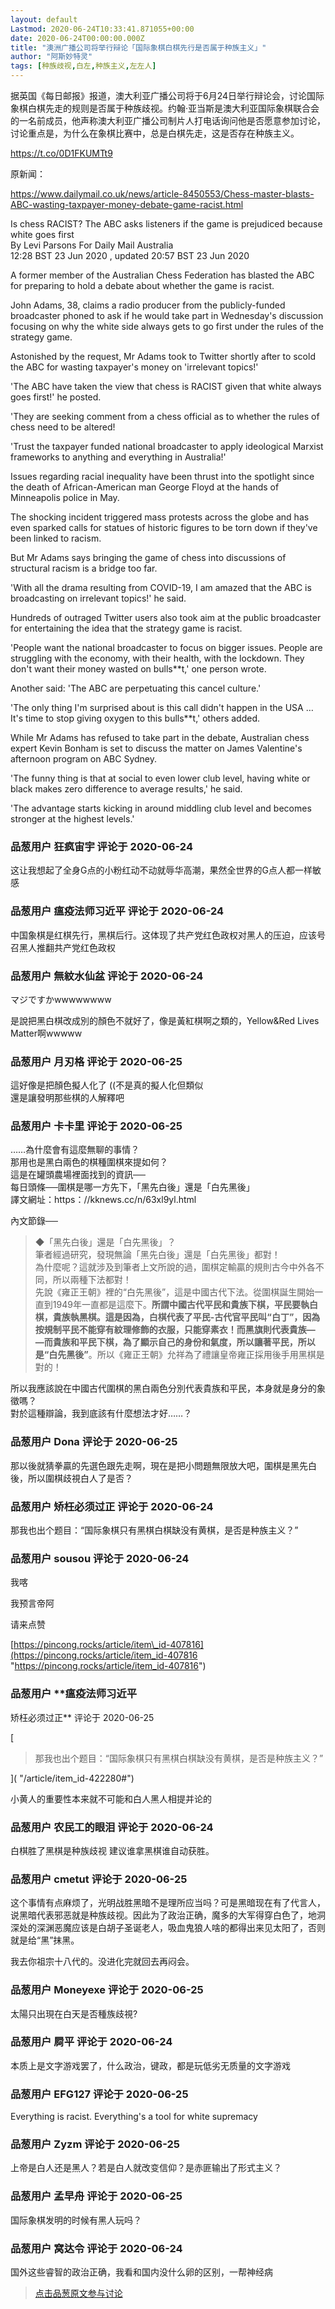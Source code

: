 ```yaml
---
layout: default
Lastmod: 2020-06-24T10:33:41.871055+00:00
date: 2020-06-24T00:00:00.000Z
title: "澳洲广播公司将举行辩论「国际象棋白棋先行是否属于种族主义」"
author: "阿斯妙特灵"
tags: [种族歧视,白左,种族主义,左左人]
---
```


据英国《每日邮报》报道，澳大利亚广播公司将于6月24日举行辩论会，讨论国际象棋白棋先走的规则是否属于种族歧视。约翰·亚当斯是澳大利亚国际象棋联合会的一名前成员，他声称澳大利亚广播公司制片人打电话询问他是否愿意参加讨论，讨论重点是，为什么在象棋比赛中，总是白棋先走，这是否存在种族主义。  
  
https://t.co/0D1FKUMTt9  
  
原新闻：  
  
https://www.dailymail.co.uk/news/article-8450553/Chess-master-blasts-ABC-wasting-taxpayer-money-debate-game-racist.html  
  
  
Is chess RACIST? The ABC asks listeners if the game is prejudiced because white goes first  
By Levi Parsons For Daily Mail Australia  
12:28 BST 23 Jun 2020 , updated 20:57 BST 23 Jun 2020  
  
A former member of the Australian Chess Federation has blasted the ABC for preparing to hold a debate about whether the game is racist.  
  
  
John Adams, 38, claims a radio producer from the publicly-funded broadcaster phoned to ask if he would take part in Wednesday's discussion focusing on why the white side always gets to go first under the rules of the strategy game.  
  
Astonished by the request, Mr Adams took to Twitter shortly after to scold the ABC for wasting taxpayer's money on 'irrelevant topics!'  
  
'The ABC have taken the view that chess is RACIST given that white always goes first!' he posted.  
  
'They are seeking comment from a chess official as to whether the rules of chess need to be altered!  
  
'Trust the taxpayer funded national broadcaster to apply ideological Marxist frameworks to anything and everything in Australia!'  
  
Issues regarding racial inequality have been thrust into the spotlight since the death of African-American man George Floyd at the hands of Minneapolis police in May.  
  
The shocking incident triggered mass protests across the globe and has even sparked calls for statues of historic figures to be torn down if they've been linked to racism.  
  
But Mr Adams says bringing the game of chess into discussions of structural racism is a bridge too far.  
  
'With all the drama resulting from COVID-19, I am amazed that the ABC is broadcasting on irrelevant topics!' he said.  
  
Hundreds of outraged Twitter users also took aim at the public broadcaster for entertaining the idea that the strategy game is racist.  
  
'People want the national broadcaster to focus on bigger issues. People are struggling with the economy, with their health, with the lockdown. They don't want their money wasted on bulls\*\*t,' one person wrote.  
  
Another said: 'The ABC are perpetuating this cancel culture.'  
  
'The only thing I'm surprised about is this call didn't happen in the USA … It's time to stop giving oxygen to this bulls\*\*t,' others added.  
  
While Mr Adams has refused to take part in the debate, Australian chess expert Kevin Bonham is set to discuss the matter on James Valentine's afternoon program on ABC Sydney.  
  
'The funny thing is that at social to even lower club level, having white or black makes zero difference to average results,' he said.  
  
'The advantage starts kicking in around middling club level and becomes stronger at the highest levels.'

            
### 品葱用户 **狂疯宙宇** 评论于 2020-06-24
        
这让我想起了全身G点的小粉红动不动就辱华高潮，果然全世界的G点人都一样敏感
        


            
### 品葱用户 **瘟疫法师习近平** 评论于 2020-06-24
        
中国象棋是红棋先行，黑棋后行。这体现了共产党红色政权对黑人的压迫，应该号召黑人推翻共产党红色政权
        


            
### 品葱用户 **無紋水仙盆** 评论于 2020-06-24
        
マジですかwwwwwwww  
  
是說把黑白棋改成別的顏色不就好了，像是黃紅棋啊之類的，Yellow&Red Lives Matter啊wwwww
        


            
### 品葱用户 **月刃格** 评论于 2020-06-25
        
這好像是把顏色擬人化了 ((不是真的擬人化但類似  
還是讓發明那些棋的人解釋吧
        


            
### 品葱用户 **卡卡里** 评论于 2020-06-25
        
……為什麼會有這麼無聊的事情？  
那用也是黑白兩色的棋種圍棋來提如何？  
這是在罐頭農場裡面找到的資訊──  
每日頭條──圍棋是哪一方先下，「黑先白後」還是「白先黑後」  
譯文網址：https：//kknews.cc/n/63xl9yl.html  
  
  
內文節錄──  

> ◆「黑先白後」還是「白先黑後」？  
> 筆者經過研究，發現無論「黑先白後」還是「白先黑後」都對！  
> 為什麼呢？這就涉及到筆者上文所說的過，圍棋定輸贏的規則古今中外各不同，所以兩種下法都對！  
> 先說《雍正王朝》裡的“白先黑後”，這是中國古代下法。從圍棋誕生開始一直到1949年一直都是這麼下。**所謂中國古代平民和貴族下棋，平民要執白棋，貴族執黑棋。這是因為，白棋代表了平民-古代官平民叫“白丁”，因為按規制平民不能穿有紋理修飾的衣服，只能穿素衣！而黑旗則代表貴族— —而貴族和平民下棋，為了顯示自己的身份和氣度，所以讓著平民，所以是“白先黑後”**。所以《雍正王朝》允祥為了禮讓皇帝雍正採用後手用黑棋是對的！

  
  
所以我應該說在中國古代圍棋的黑白兩色分別代表貴族和平民，本身就是身分的象徵嗎？  
對於這種辯論，我到底該有什麼想法才好……？
        


            
### 品葱用户 **Dona** 评论于 2020-06-25
        
那以後就猜拳贏的先選色跟先走啊，現在是把小問題無限放大吧，圍棋是黑先白後，所以圍棋歧視白人了是否？
        


            
### 品葱用户 **矫枉必须过正** 评论于 2020-06-24
        
那我也出个题目：“国际象棋只有黑棋白棋缺没有黄棋，是否是种族主义？”
        


            
### 品葱用户 **sousou** 评论于 2020-06-24
        
我喀  
  
我预言帝阿  
  
请来点赞  
  
[https://pincong.rocks/article/item\_id-407816](https://pincong.rocks/article/item_id-407816 "https://pincong.rocks/article/item_id-407816")
        


            
### 品葱用户 **瘟疫法师习近平 
矫枉必须过正** 评论于 2020-06-25
        
[

> 那我也出个题目：“国际象棋只有黑棋白棋缺没有黄棋，是否是种族主义？”

]( "/article/item_id-422280#")  
  
小黄人的重要性本来就不可能和白人黑人相提并论的
        


            
### 品葱用户 **农民工的眼泪** 评论于 2020-06-24
        
白棋胜了黑棋是种族歧视 建议谁拿黑棋谁自动获胜。
        


            
### 品葱用户 **cmetut** 评论于 2020-06-25
        
这个事情有点麻烦了，光明战胜黑暗不是理所应当吗？可是黑暗现在有了代言人，说黑暗代表邪恶就是种族歧视。因此为了政治正确，魔多的大军得穿白色了，地洞深处的深渊恶魔应该是白胡子圣诞老人，吸血鬼狼人啥的都得出来见太阳了，否则就是给“黑”抹黑。  
  
  
  
我去你祖宗十八代的。没进化完就回去再闷会。
        


            
### 品葱用户 **Moneyexe** 评论于 2020-06-25
        
太陽只出現在白天是否種族歧視?
        


            
### 品葱用户 **屙平** 评论于 2020-06-24
        
本质上是文字游戏罢了，什么政治，键政，都是玩低劣无质量的文字游戏
        


            
### 品葱用户 **EFG127** 评论于 2020-06-25
        
Everything is racist. Everything's a tool for white supremacy
        


            
### 品葱用户 **Zyzm** 评论于 2020-06-25
        
上帝是白人还是黑人？若是白人就改变信仰？是赤匪输出了形式主义？
        


            
### 品葱用户 **孟早舟** 评论于 2020-06-25
        
国际象棋发明的时候有黑人玩吗？
        


            
### 品葱用户 **窝达令** 评论于 2020-06-24
        
国外这些睿智的政治正确，我看和国内没什么卵的区别，一帮神经病
        






> [点击品葱原文参与讨论](https://pincong.rocks/article/20795)


